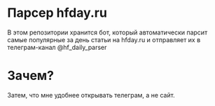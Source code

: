 # Парсер hfday.ru
В этом репозитории хранится бот, который автоматически парсит самые популярные за день статьи на hfday.ru и отправляет их в телеграм-канал @hf_daily_parser
# Зачем?
Затем, что мне удобнее открывать телеграм, а не сайт.

